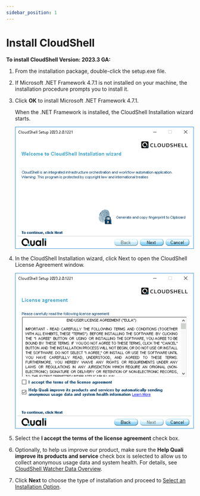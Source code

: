 ```yaml
---
sidebar_position: 1
---
```


# Install CloudShell

**To install CloudShell Version: 2023.3 GA:**

1. From the installation package, double-click the setup.exe file.
2. If Microsoft .NET Framework 4.7.1 is not installed on your machine, the installation procedure prompts you to install it.
    
3. Click **OK** to install Microsoft .NET Framework 4.7.1.
    
    When the .NET Framework is installed, the CloudShell Installation wizard starts.
    
    ![](/Images/IG2/Upgrading-the-production-environment_1.png)
    
4. In the CloudShell Installation wizard, click Next to open the CloudShell License Agreement window.
    
    ![](/Images/IG2/licenseagreement.png)
    
5. Select the **I accept the terms of the license agreement** check box.
6. Optionally, to help us improve our product, make sure the **Help Quali improve its products and service** check box is selected to allow us to collect anonymous usage data and system health. For details, see [CloudShell Watcher Data Overview](./cloudshell-watcher-data-overview.md).
7. Click **Next** to choose the type of installation and proceed to [Select an Installation Option](./select-installation-option.md).